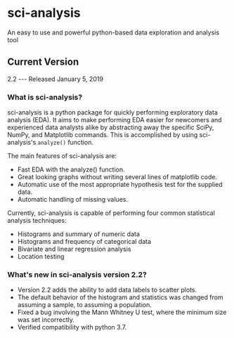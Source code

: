 
# sci-analysis

An easy to use and powerful python-based data exploration and analysis tool

## Current Version

2.2 --- Released January 5, 2019

### What is sci-analysis?

sci-analysis is a python package for quickly performing exploratory data analysis (EDA). It aims to make performing EDA easier for newcomers and experienced data analysts alike by abstracting away the specific SciPy, NumPy, and Matplotlib commands. This is accomplished by using sci-analysis's ``analyze()`` function.

The main features of sci-analysis are:
* Fast EDA with the analyze() function.
* Great looking graphs without writing several lines of matplotlib code.
* Automatic use of the most appropriate hypothesis test for the supplied data.
* Automatic handling of missing values.

Currently, sci-analysis is capable of performing four common statistical analysis techniques:
* Histograms and summary of numeric data
* Histograms and frequency of categorical data
* Bivariate and linear regression analysis
* Location testing

### What's new in sci-analysis version 2.2?

* Version 2.2 adds the ability to add data labels to scatter plots.
* The default behavior of the histogram and statistics was changed from assuming a sample, to assuming a population.
* Fixed a bug involving the Mann Whitney U test, where the minimum size was set incorrectly.
* Verified compatibility with python 3.7.
